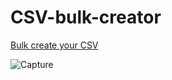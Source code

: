 # CSV-bulk-creator
[Bulk create your CSV](https://tiny-dusk-5f7b1d.netlify.app/)

![Capture](https://github.com/IMAD-Majid/CSV-bulk-creator/assets/137281672/fa275623-6f64-48d9-8ce1-f038c90a5e20)
